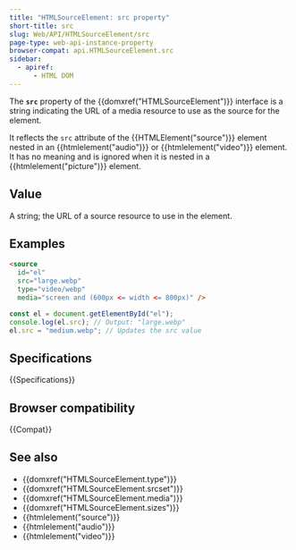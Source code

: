 ```yaml
---
title: "HTMLSourceElement: src property"
short-title: src
slug: Web/API/HTMLSourceElement/src
page-type: web-api-instance-property
browser-compat: api.HTMLSourceElement.src
sidebar:
  - apiref:
      - HTML DOM
---
```


The **`src`** property of the {{domxref("HTMLSourceElement")}} interface is a string indicating the URL of a media resource to use as the source for the element.

It reflects the `src` attribute of the {{HTMLElement("source")}} element nested in an {{htmlelement("audio")}} or {{htmlelement("video")}} element. It has no meaning and is ignored when it is nested in a {{htmlelement("picture")}} element.

## Value

A string; the URL of a source resource to use in the element.

## Examples

```html
<source
  id="el"
  src="large.webp"
  type="video/webp"
  media="screen and (600px <= width <= 800px)" />
```

```js
const el = document.getElementById("el");
console.log(el.src); // Output: "large.webp"
el.src = "medium.webp"; // Updates the src value
```

## Specifications

{{Specifications}}

## Browser compatibility

{{Compat}}

## See also

- {{domxref("HTMLSourceElement.type")}}
- {{domxref("HTMLSourceElement.srcset")}}
- {{domxref("HTMLSourceElement.media")}}
- {{domxref("HTMLSourceElement.sizes")}}
- {{htmlelement("source")}}
- {{htmlelement("audio")}}
- {{htmlelement("video")}}
